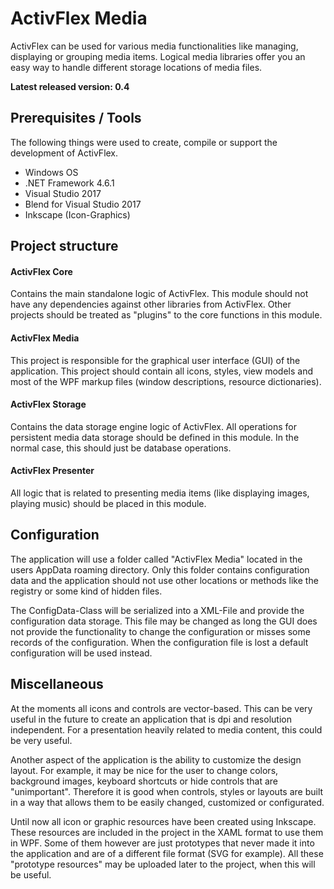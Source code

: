 # ActivFlex Media

ActivFlex can be used for various media functionalities like managing, displaying or grouping media items.
Logical media libraries offer you an easy way to handle different storage locations of media files.

**Latest released version: 0.4**

## Prerequisites / Tools

The following things were used to create, compile or support the development of ActivFlex.

* Windows OS
* .NET Framework 4.6.1
* Visual Studio 2017
* Blend for Visual Studio 2017
* Inkscape (Icon-Graphics)

## Project structure

#### ActivFlex Core
Contains the main standalone logic of ActivFlex. This module should not have
any dependencies against other libraries from ActivFlex. Other projects should
be treated as "plugins" to the core functions in this module.

#### ActivFlex Media
This project is responsible for the graphical user interface (GUI) of the
application. This project should contain all icons, styles, view models and
most of the WPF markup files (window descriptions, resource dictionaries).

#### ActivFlex Storage
Contains the data storage engine logic of ActivFlex. All operations for persistent
media data storage should be defined in this module. In the normal case, this 
should just be database operations.

#### ActivFlex Presenter
All logic that is related to presenting media items (like displaying images,
playing music) should be placed in this module.

## Configuration

The application will use a folder called "ActivFlex Media" located in the users AppData roaming directory.
Only this folder contains configuration data and the application should not use other locations or methods
like the registry or some kind of hidden files.

The ConfigData-Class will be serialized into a XML-File and provide the configuration data storage. This file
may be changed as long the GUI does not provide the functionality to change the configuration or misses some
records of the configuration. When the configuration file is lost a default configuration will be used instead.

## Miscellaneous

At the moments all icons and controls are vector-based. This can be very useful in the future to create
an application that is dpi and resolution independent. For a presentation heavily related to media content,
this could be very useful.

Another aspect of the application is the ability to customize the design layout. For example, it may be nice
for the user to change colors, background images, keyboard shortcuts or hide controls that are "unimportant".
Therefore it is good when controls, styles or layouts are built in a way that allows them to be easily changed,
customized or configurated.

Until now all icon or graphic resources have been created using Inkscape. These resources are included in the
project in the XAML format to use them in WPF. Some of them however are just prototypes that never made it into
the application and are of a different file format (SVG for example). All these "prototype resources" may be
uploaded later to the project, when this will be useful.
